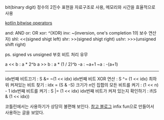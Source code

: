 bit(binary digit)
정수의 2진수 표현을 자료구조로 사용, 메모리와 시간을 효율적으로 사용

[kotlin bitwise operators](https://kotlinlang.org/docs/numbers.html#bitwise-operations)

and: AND
or: OR
xor: ^(XOR)
inv: ~(inversion, one's completion 1의 보수 연산자)
shl: <<(signed shigt left)
shr: >>(signed shigt right)
ushr: >>>(unsigned shift right)

ps. signed vs unsigned
	부호 비트 처리 유무


a << b : a * 2^b
a >> b : a * (1 / 2)^b
-a : ~a+1
~a : -(a+1)

- - -

idx번째 비트끄기 : S &= ~(1 << idx)
idx번째 비트 XOR 연산 : S ^= (1 << idx)
최하위 켜져있는 비트 찾기 : idx = (S & -S)
크기가 n인 집합의 모든 비트를 켜기 : (1 << n) - 1
idx번째 비트를 켜기 : S |= (1 << idx)
idx번째 비트가 켜져 있는지 확인하기 : if(S & (1 << idx))

코틀린에서는 사용하기가 상당히 불편해 보인다.
[참고 블로그](https://velog.io/@jibmin/%EC%BD%94%ED%8B%80%EB%A6%B0%EC%9C%BC%EB%A1%9C-%EB%B9%84%ED%8A%B8%EB%A7%88%EC%8A%A4%ED%82%B9-%ED%8C%81-%EB%B0%B1%EC%A4%80-11723-%EC%A7%91%ED%95%A9-Kotlin) infix fun으로 만들어서 사용하는 글을 보았다.
